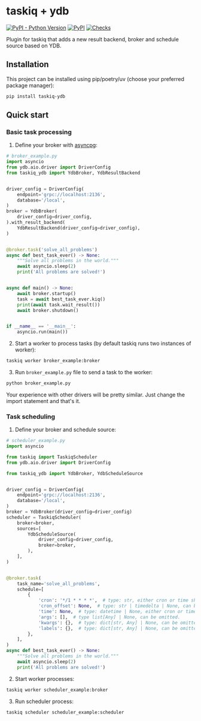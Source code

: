 # taskiq + ydb

[![PyPI - Python Version](https://img.shields.io/pypi/pyversions/taskiq-ydb?style=for-the-badge&logo=python)](https://pypi.org/project/taskiq-ydb/)
[![PyPI](https://img.shields.io/pypi/v/taskiq-ydb?style=for-the-badge&logo=pypi)](https://pypi.org/project/taskiq-ydb/)
[![Checks](https://img.shields.io/github/actions/workflow/status/danfimov/taskiq-ydb/code_check.yml?style=for-the-badge&logo=pytest&label=checks)](https://github.com/danfimov/taskiq-ydb)

Plugin for taskiq that adds a new result backend, broker and schedule source based on YDB.

## Installation

This project can be installed using pip/poetry/uv (choose your preferred package manager):

```bash
pip install taskiq-ydb
```

## Quick start

### Basic task processing

1. Define your broker with [asyncpg](https://github.com/MagicStack/asyncpg):

  ```python
  # broker_example.py
  import asyncio
  from ydb.aio.driver import DriverConfig
  from taskiq_ydb import YdbBroker, YdbResultBackend


  driver_config = DriverConfig(
      endpoint='grpc://localhost:2136',
      database='/local',
  )
  broker = YdbBroker(
      driver_config=driver_config,
  ).with_result_backend(
      YdbResultBackend(driver_config=driver_config),
  )


  @broker.task('solve_all_problems')
  async def best_task_ever() -> None:
      """Solve all problems in the world."""
      await asyncio.sleep(2)
      print('All problems are solved!')


  async def main() -> None:
      await broker.startup()
      task = await best_task_ever.kiq()
      print(await task.wait_result())
      await broker.shutdown()


  if __name__ == '__main__':
      asyncio.run(main())
  ```

2. Start a worker to process tasks (by default taskiq runs two instances of worker):

  ```bash
  taskiq worker broker_example:broker
  ```

3. Run `broker_example.py` file to send a task to the worker:

  ```bash
  python broker_example.py
  ```

Your experience with other drivers will be pretty similar. Just change the import statement and that's it.

### Task scheduling

1. Define your broker and schedule source:

  ```python
  # scheduler_example.py
  import asyncio

  from taskiq import TaskiqScheduler
  from ydb.aio.driver import DriverConfig

  from taskiq_ydb import YdbBroker, YdbScheduleSource


  driver_config = DriverConfig(
      endpoint='grpc://localhost:2136',
      database='/local',
  )
  broker = YdbBroker(driver_config=driver_config)
  scheduler = TaskiqScheduler(
      broker=broker,
      sources=[
          YdbScheduleSource(
              driver_config=driver_config,
              broker=broker,
          ),
      ],
  )


  @broker.task(
      task_name='solve_all_problems',
      schedule=[
          {
              'cron': '*/1 * * * *',  # type: str, either cron or time should be specified.
              'cron_offset': None,  # type: str | timedelta | None, can be omitted.
              'time': None,  # type: datetime | None, either cron or time should be specified.
              'args': [],  # type list[Any] | None, can be omitted.
              'kwargs': {},  # type: dict[str, Any] | None, can be omitted.
              'labels': {},  # type: dict[str, Any] | None, can be omitted.
          },
      ],
  )
  async def best_task_ever() -> None:
      """Solve all problems in the world."""
      await asyncio.sleep(2)
      print('All problems are solved!')
  ```

2. Start worker processes:

  ```bash
  taskiq worker scheduler_example:broker
  ```

3. Run scheduler process:

  ```bash
  taskiq scheduler scheduler_example:scheduler
  ```
